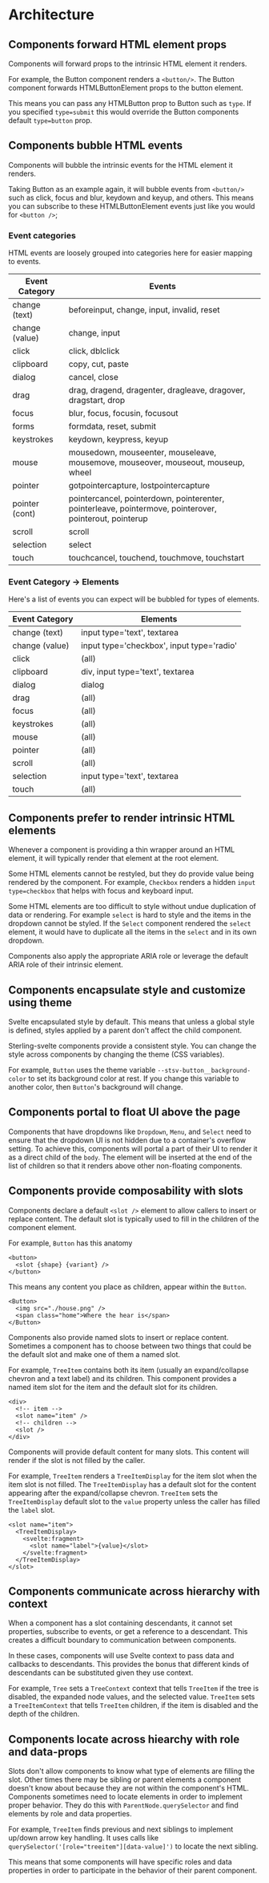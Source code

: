 # Architecture

## Components forward HTML element props

Components will forward props to the intrinsic HTML element it renders.

For example, the Button component renders a `<button/>`.
The Button component forwards HTMLButtonElement props to the button element.

This means you can pass any HTMLButton prop to Button such as `type`.
If you specified `type=submit` this would override the Button components default `type=button` prop.

## Components bubble HTML events

Components will bubble the intrinsic events for the HTML element it renders.

Taking Button as an example again, it will bubble events from `<button/>` such as click, focus and blur, keydown and keyup, and others. This means you can subscribe to these HTMLButtonElement events just like you would for `<button />`;

### Event categories

HTML events are loosely grouped into categories here for easier mapping to events.

| Event Category | Events                                                                                                  |
| -------------- | ------------------------------------------------------------------------------------------------------- |
| change (text)  | beforeinput, change, input, invalid, reset                                                              |
| change (value) | change, input                                                                                           |
| click          | click, dblclick                                                                                         |
| clipboard      | copy, cut, paste                                                                                        |
| dialog         | cancel, close                                                                                           |
| drag           | drag, dragend, dragenter, dragleave, dragover, dragstart, drop                                          |
| focus          | blur, focus, focusin, focusout                                                                          |
| forms          | formdata, reset, submit                                                                                 |
| keystrokes     | keydown, keypress, keyup                                                                                |
| mouse          | mousedown, mouseenter, mouseleave, mousemove, mouseover, mouseout, mouseup, wheel                       |
| pointer        | gotpointercapture, lostpointercapture                                                                   |
| pointer (cont) | pointercancel, pointerdown, pointerenter, pointerleave, pointermove, pointerover, pointerout, pointerup |
| scroll         | scroll                                                                                                  |
| selection      | select                                                                                                  |
| touch          | touchcancel, touchend, touchmove, touchstart                                                            |

### Event Category -> Elements

Here's a list of events you can expect will be bubbled for types of elements.

| Event Category | Elements                                  |
| -------------- | ----------------------------------------- |
| change (text)  | input type='text', textarea               |
| change (value) | input type='checkbox', input type='radio' |
| click          | (all)                                     |
| clipboard      | div, input type='text', textarea          |
| dialog         | dialog                                    |
| drag           | (all)                                     |
| focus          | (all)                                     |
| keystrokes     | (all)                                     |
| mouse          | (all)                                     |
| pointer        | (all)                                     |
| scroll         | (all)                                     |
| selection      | input type='text', textarea               |
| touch          | (all)                                     |

## Components prefer to render intrinsic HTML elements

Whenever a component is providing a thin wrapper around an HTML element,
it will typically render that element at the root element.

Some HTML elements cannot be restyled, but they do provide value being rendered by the component.
For example, `Checkbox` renders a hidden `input type=checkbox` that helps with focus and keyboard input.

Some HTML elements are too difficult to style without undue duplication of data or rendering.
For example `select` is hard to style and the items in the dropdown cannot be styled.
If the `Select` component rendered the `select` element, it would have to duplicate all the items in the `select`
and in its own dropdown.

Components also apply the appropriate ARIA role or leverage the default ARIA role of their intrinsic element.

## Components encapsulate style and customize using theme

Svelte encapsulated style by default. This means that unless a global style is defined, styles applied
by a parent don't affect the child component.

Sterling-svelte components provide a consistent style.
You can change the style across components by changing the theme (CSS variables).

For example, `Button` uses the theme variable `--stsv-button__background-color` to set its background color at rest.
If you change this variable to another color, then `Button`'s background will change.

## Components portal to float UI above the page

Components that have dropdowns like `Dropdown`, `Menu`, and `Select` need to ensure that the dropdown UI is not
hidden due to a container's overflow setting. To achieve this, components will portal a part of their UI to
render it as a direct child of the `body`. The element will be inserted at the end of the list of children so that
it renders above other non-floating components.

## Components provide composability with slots

Components declare a default `<slot />` element to allow callers to insert or replace content.
The default slot is typically used to fill in the children of the component element.

For example, `Button` has this anatomy

```svelte
<button>
  <slot {shape} {variant} />
</button>
```

This means any content you place as children, appear within the `Button`.

```svelte
<Button>
  <img src="./house.png" />
  <span class="home">Where the hear is</span>
</Button>
```

Components also provide named slots to insert or replace content.
Sometimes a component has to choose between two things that could be the default slot and make one of them a named slot.

For example, `TreeItem` contains both its item (usually an expand/collapse chevron and a text label) and its children.
This component provides a named item slot for the item and the default slot for its children.

```svelte
<div>
  <!-- item -->
  <slot name="item" />
  <!-- children -->
  <slot />
</div>
```

Components will provide default content for many slots.
This content will render if the slot is not filled by the caller.

For example, `TreeItem` renders a `TreeItemDisplay` for the item slot when the item slot is not filled.
The `TreeItemDisplay` has a default slot for the content appearing after the expand/collapse chevron.
`TreeItem` sets the `TreeItemDisplay` default slot to the `value` property unless the caller has filled the `label` slot.

```svelte
<slot name="item">
  <TreeItemDisplay>
    <svelte:fragment>
      <slot name="label">{value}</slot>
    </svelte:fragment>
  </TreeItemDisplay>
</slot>
```

## Components communicate across hierarchy with context

When a component has a slot containing descendants, it cannot set properties, subscribe to events, or get a reference to
a descendant. This creates a difficult boundary to communication between components.

In these cases, components will use Svelte context to pass data and callbacks to descendants.
This provides the bonus that different kinds of descendants can be substituted given they use context.

For example, `Tree` sets a `TreeContext` context that tells `TreeItem` if the tree is disabled, the expanded node values,
and the selected value. `TreeItem` sets a `TreeItemContext` that tells `TreeItem` children, if the item is disabled and
the depth of the children.

## Components locate across hiearchy with role and data-props

Slots don't allow components to know what type of elements are filling the slot.
Other times there may be sibling or parent elements a component doesn't know about because they are not within
the component's HTML.
Components sometimes need to locate elements in order to implement proper behavior.
They do this with `ParentNode.querySelector` and find elements by role and data properties.

For example, `TreeItem` finds previous and next siblings to implement up/down arrow key handling.
It uses calls like `querySelector('[role="treeitem"][data-value]')` to locate the next sibling.

This means that some components will have specific roles and data properties in order to participate in the behavior
of their parent component.
